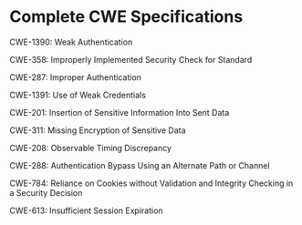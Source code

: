 

# Complete CWE Specifications

CWE-1390: Weak Authentication

CWE-358: Improperly Implemented Security Check for Standard

CWE-287: Improper Authentication

CWE-1391: Use of Weak Credentials

CWE-201: Insertion of Sensitive Information Into Sent Data

CWE-311: Missing Encryption of Sensitive Data

CWE-208: Observable Timing Discrepancy

CWE-288: Authentication Bypass Using an Alternate Path or Channel

CWE-784: Reliance on Cookies without Validation and Integrity Checking in a Security Decision

CWE-613: Insufficient Session Expiration